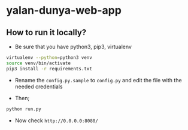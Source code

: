 # yalan-dunya-web-app

## How to run it locally?
- Be sure that you have python3, pip3, virtualenv

 
```bash
virtualenv --python=python3 venv
source venv/bin/activate
pip3 install -r requirements.txt
```

- Rename the `config.py.sample` to `config.py` and edit the file with the needed credentials

- Then;
```bash
python run.py
```

- Now check `http://0.0.0.0:8080/`
